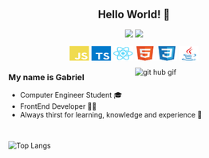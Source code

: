 <h2 align="center">
  Hello World! 👋
</h2>

<div align="center">
  <a href  = "mailto:gdlimarodrigues@gmail.com"><img src="https://img.shields.io/badge/-Gmail-%23333?style=for-the-badge&logo=gmail&logoColor=white" target="_blank"></a>
  <a href="https://www.linkedin.com/in/gabriel-lr/" target="_blank"><img src="https://img.shields.io/badge/-LinkedIn-%230077B5?style=for-the-badge&logo=linkedin&logoColor=white" target="_blank"></a> 
  <p>
</div>

<div align="center">
  <img align="center" alt="Gabriel-Js" height="30" width="40" src="https://raw.githubusercontent.com/devicons/devicon/master/icons/javascript/javascript-plain.svg">
  <img align="center" alt="Gabriel-Ts" height="30" width="40" src="https://raw.githubusercontent.com/devicons/devicon/master/icons/typescript/typescript-plain.svg">
  <img align="center" alt="Gabriel-React" height="30" width="40" src="https://github.com/devicons/devicon/blob/master/icons/react/react-original.svg">
  <img align="center" alt="Gabriel-HTML" height="30" width="40" src="https://raw.githubusercontent.com/devicons/devicon/master/icons/html5/html5-original.svg">
  <img align="center" alt="Gabriel-CSS" height="30" width="40" src="https://raw.githubusercontent.com/devicons/devicon/master/icons/css3/css3-original.svg">
  <img align="center" alt="Gabriel-Java" height="30" width="40" src="https://raw.githubusercontent.com/devicons/devicon/master/icons/java/java-original.svg">
  <p>
 </div>

<img align="right" alt="git hub gif" src="https://user-images.githubusercontent.com/117487712/233188932-aceb1bae-ebc9-45d2-81bb-0b6aad59e176.gif" width="250px"/>

### My name is Gabriel
- Computer Engineer Student 🎓
- FrontEnd Developer 👨‍💻
- Always thirst for learning, knowledge and experience 🚀

<br />

![Top Langs](https://github-readme-stats.vercel.app/api/top-langs/?username=galimarodrigues&show_icons=true&theme=dracula&count_private=true&include_all_commits=true&count_private=true&hide=TeX&layout=compact)

